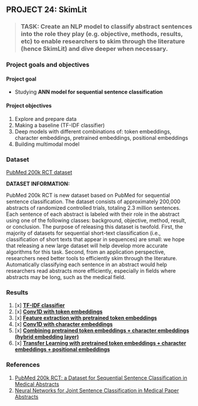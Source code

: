 ## PROJECT 24: SkimLit 

> ### TASK: Create an NLP model to classify abstract sentences into the role they play (e.g. objective, methods, results, etc) to enable researchers to skim through the literature (hence SkimLit) and dive deeper when necessary.


### Project goals and objectives

#### Project goal

- Studying **ANN model for sequential sentence classification**

#### Project objectives

1. Explore and prepare data 
2. Making a baseline (TF-IDF classifier)
3. Deep models with different combinations of: token embeddings, character embeddings, pretrained embeddings, positional embeddings
4. Building  multimodal model

### Dataset

[PubMed 200k RCT dataset](https://github.com/Franck-Dernoncourt/pubmed-rct)

**DATASET INFORMATION:**

PubMed 200k RCT is new dataset based on PubMed for sequential sentence classification. The dataset consists of approximately 200,000 abstracts of randomized controlled trials, totaling 2.3 million sentences. Each sentence of each abstract is labeled with their role in the abstract using one of the following classes: background, objective, method, result, or conclusion. The purpose of releasing this dataset is twofold. First, the majority of datasets for sequential short-text classification (i.e., classification of short texts that appear in sequences) are small: we hope that releasing a new large dataset will help develop more accurate algorithms for this task. Second, from an application perspective, researchers need better tools to efficiently skim through the literature. Automatically classifying each sentence in an abstract would help researchers read abstracts more efficiently, especially in fields where abstracts may be long, such as the medical field.

### Results

1. [x] [**TF-IDF classifier**](https://github.com/rttrif/TrifonovRS.Deep_Learning_Portfolio.github.io/blob/main/Project%2024:%20SkimLit/SkimLit_TF_IDF_classifier.ipynb)
2. [x] [**Conv1D with token embeddings**]()
3. [x] [**Feature extraction with pretrained token embeddings**]()
4. [x] [**Conv1D with character embeddings**]()
5. [x] [**Combining pretrained token embeddings + character embeddings (hybrid embedding layer)**]()
6. [x] [**Transfer Learning with pretrained token embeddings + character embeddings + positional embeddings**]()



### References

1. [PubMed 200k RCT: a Dataset for Sequential Sentence Classification in Medical Abstracts ](https://arxiv.org/pdf/1710.06071.pdf)
2. [Neural Networks for Joint Sentence Classification in Medical Paper Abstracts](https://arxiv.org/pdf/1612.05251.pdf)

